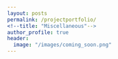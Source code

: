 ```yaml
---
layout: posts
permalink: /projectportfolio/
<!--title: "Miscellaneous"-->
author_profile: true
header:
  image: "/images/coming_soon.png"
---
```

